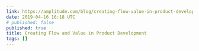```yaml
---
link: https://amplitude.com/blog/creating-flow-value-in-product-development
date: 2019-04-16 16:18 UTC
# published: false
published: true
title: Creating Flow and Value in Product Development
tags: []
---
```



